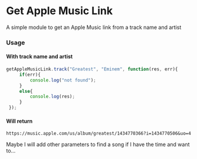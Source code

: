 # Get Apple Music Link

A simple module to get an Apple Music link from a track name and artist

### Usage

#### With track name and artist

```js
getAppleMusicLink.track("Greatest", "Eminem", function(res, err){
     if(err){
         console.log("not found");
     }
     else{
         console.log(res);
     }
 });
```
#### Will return

`https://music.apple.com/us/album/greatest/1434770366?i=1434770506&uo=4`


Maybe I will add other parameters to find a song if I have the time and want to...

